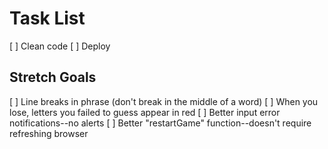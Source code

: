 # Task List


[ ] Clean code
[ ] Deploy


## Stretch Goals

[ ] Line breaks in phrase (don't break in the middle of a word)
[ ] When you lose, letters you failed to guess appear in red
[ ] Better input error notifications--no alerts
[ ] Better "restartGame" function--doesn't require refreshing browser
